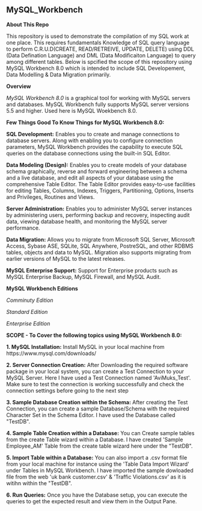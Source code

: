 ## MySQL_Workbench
<b>About This Repo</b>
</P>This repository is used to demonstrate the compilation of my SQL work at one place. 
This requires fundamentals Knowledge of SQL query language to perform C.R.U.D(CREATE, READ/RETREIVE, UPDATE, DELETE) using
DDL (Data Defination Language) and DML (Data Modificaiton Language) to query among different tables. Below is spcified the scope of this repository using MySQL Workbench 8.0 which is intended to include SQL Developement, Data Modelling & Data Migration primarily. 
</P>
</P>
<b>Overview</b>
<p>
<em>MySQL Workbench 8.0</em> is a graphical tool for working with MySQL servers and databases. MySQL Workbench fully supports MySQL server versions 5.5 and higher. Used here is MySQL Woekbench 8.0.
  </p>
  
  
<b> Few Things Good To Know Things for MySQL Workbench 8.0:</b>

<b>SQL Development:</b> Enables you to create and manage connections to database servers. Along with enabling you to configure connection parameters, MySQL Workbench provides the capability to execute SQL queries on the database connections using the built-in SQL Editor.

<b>Data Modeling (Design):</b> Enables you to create models of your database schema graphically, reverse and forward engineering between a schema and a live database, and edit all aspects of your database using the comprehensive Table Editor. The Table Editor provides easy-to-use facilities for editing Tables, Columns, Indexes, Triggers, Partitioning, Options, Inserts and Privileges, Routines and Views.

<b>Server Administration:</b> Enables you to administer MySQL server instances by administering users, performing backup and recovery, inspecting audit data, viewing database health, and monitoring the MySQL server performance.

<b>Data Migration:</b> Allows you to migrate from Microsoft SQL Server, Microsoft Access, Sybase ASE, SQLite, SQL Anywhere, PostreSQL, and other RDBMS tables, objects and data to MySQL. Migration also supports migrating from earlier versions of MySQL to the latest releases.

<b>MySQL Enterprise Support:</b> Support for Enterprise products such as MySQL Enterprise Backup, MySQL Firewall, and MySQL Audit.

<b>MySQL Workbench Editions</b>
<p><em>Comminuty Edition</em>
<p><em>Standard Edition</em>
<p><em>Enterprise Edition</em>


</p>
<b>SCOPE - To Cover the following topics using MySQL Workbench 8.0:</b>
<p></p>


<p></p>
<b>1. MySQL Installation:</b> Install MySQL in your local machine from https://www.mysql.com/downloads/ 

<p></p>
<b>2. Server Connection Creation:</b> After Downloading the required software package in your local system, you can create a Test Connection to your MySQL Server. Here I have used a Test Connection named 'AviMuks_Test'. Make sure to test the connection is working successfully and check the connection settings before going to the next step


<p></p>
<b>3. Sample Database Creation within the Schema:</b> After creating the Test Connection, you can create a sample Database/Schema with the required Character Set in the Schema Editor. I have used the Database called "TestDB".


<p></p>
<b>4. Sample Table Creation within a Database:</b> You can Create sample tables from the create Table wizard within a Database. I have created 'Sample Employee_AM' Table from the create table wizard here under the "TestDB".


<p></p>
<b>5. Import Table within a Database:</b> You can also import a .csv format file from your local machine for instance using the 'Table Data Import Wizard' under Tables in MySQL Workbench. I have imported the sample dowloaded file from the web 'uk bank customer.csv' & 'Traffic Violations.csv' as it is witihn within the "TestDB".


<p></p>
<b>6. Run Queries:</b> Once you have the Database setup, you can execute the queries to get the expected result and view them in the Output Pane.

